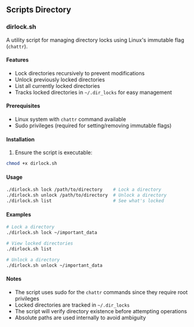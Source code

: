 ## Scripts Directory

### dirlock.sh

A utility script for managing directory locks using Linux's immutable flag (`chattr`).

#### Features

- Lock directories recursively to prevent modifications
- Unlock previously locked directories
- List all currently locked directories
- Tracks locked directories in `~/.dir_locks` for easy management

#### Prerequisites

- Linux system with `chattr` command available
- Sudo privileges (required for setting/removing immutable flags)

#### Installation

1. Ensure the script is executable:
```bash
chmod +x dirlock.sh
```

#### Usage

```bash
./dirlock.sh lock /path/to/directory    # Lock a directory
./dirlock.sh unlock /path/to/directory  # Unlock a directory
./dirlock.sh list                       # See what's locked
```

#### Examples

```bash
# Lock a directory
./dirlock.sh lock ~/important_data

# View locked directories
./dirlock.sh list

# Unlock a directory
./dirlock.sh unlock ~/important_data
```

#### Notes

- The script uses sudo for the `chattr` commands since they require root privileges
- Locked directories are tracked in `~/.dir_locks`
- The script will verify directory existence before attempting operations
- Absolute paths are used internally to avoid ambiguity 